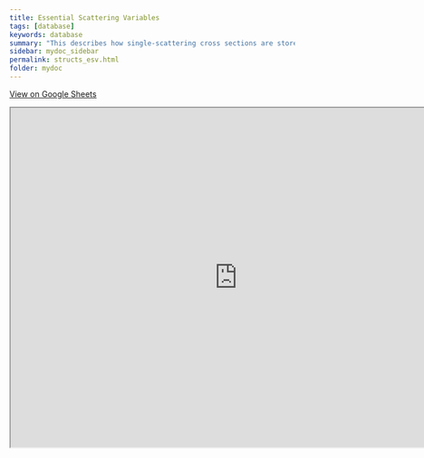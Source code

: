 ```yaml
---
title: Essential Scattering Variables
tags: [database]
keywords: database
summary: "This describes how single-scattering cross sections are stored"
sidebar: mydoc_sidebar
permalink: structs_esv.html
folder: mydoc
---
```


[View on Google Sheets](https://docs.google.com/spreadsheets/d/e/2PACX-1vSIFaRrcUhoXAFVTUCAnQ5-Hwex2kWekpnJXGQMI5xKQXYvqAiZyu7j3By7NGIPDiYc1ZopNXO0RsBG/pubhtml?gid=223108367&single=true)

<iframe src="https://docs.google.com/spreadsheets/d/e/2PACX-1vSIFaRrcUhoXAFVTUCAnQ5-Hwex2kWekpnJXGQMI5xKQXYvqAiZyu7j3By7NGIPDiYc1ZopNXO0RsBG/pubhtml?gid=223108367&amp;single=true&amp;widget=true&amp;headers=false" height="600" width="800"></iframe>
